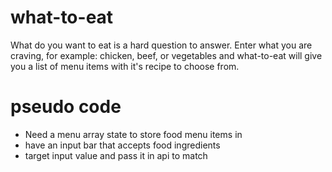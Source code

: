 # what-to-eat
What do you want to eat is a hard question to answer. Enter what you are craving, for example: chicken, beef, or vegetables and what-to-eat will give you a list of menu items with it's recipe to choose from.

# pseudo code
* Need a menu array state to store food menu items in
* have an input bar that accepts food ingredients
* target input value and pass it in api to match 
